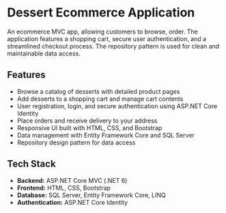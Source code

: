 # Dessert Ecommerce Application

An ecommerce MVC app, allowing customers to browse, order. The application features a shopping cart, secure 
user authentication, and a streamlined checkout process. The repository pattern is used for clean and maintainable data access.

## Features

- Browse a catalog of desserts with detailed product pages
- Add desserts to a shopping cart and manage cart contents
- User registration, login, and secure authentication using ASP.NET Core Identity
- Place orders and receive delivery to your address
- Responsive UI built with HTML, CSS, and Bootstrap
- Data management with Entity Framework Core and SQL Server
- Repository design pattern for data access

## Tech Stack

- **Backend:** ASP.NET Core MVC (.NET 6)
- **Frontend:** HTML, CSS, Bootstrap
- **Database:** SQL Server, Entity Framework Core, LINQ
- **Authentication:** ASP.NET Core Identity
    